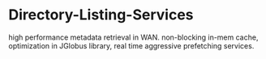 Directory-Listing-Services
==========================

high performance metadata retrieval in WAN. non-blocking in-mem cache, optimization in JGlobus library, real time aggressive prefetching services.
